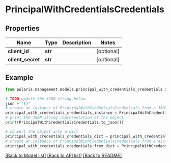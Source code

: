 <!--

 Licensed to the Apache Software Foundation (ASF) under one
 or more contributor license agreements.  See the NOTICE file
 distributed with this work for additional information
 regarding copyright ownership.  The ASF licenses this file
 to you under the Apache License, Version 2.0 (the
 "License"); you may not use this file except in compliance
 with the License.  You may obtain a copy of the License at

   http://www.apache.org/licenses/LICENSE-2.0

 Unless required by applicable law or agreed to in writing,
 software distributed under the License is distributed on an
 "AS IS" BASIS, WITHOUT WARRANTIES OR CONDITIONS OF ANY
 KIND, either express or implied.  See the License for the
 specific language governing permissions and limitations
 under the License.

-->
# PrincipalWithCredentialsCredentials


## Properties

Name | Type | Description | Notes
------------ | ------------- | ------------- | -------------
**client_id** | **str** |  | [optional] 
**client_secret** | **str** |  | [optional] 

## Example

```python
from polaris.management.models.principal_with_credentials_credentials import PrincipalWithCredentialsCredentials

# TODO update the JSON string below
json = "{}"
# create an instance of PrincipalWithCredentialsCredentials from a JSON string
principal_with_credentials_credentials_instance = PrincipalWithCredentialsCredentials.from_json(json)
# print the JSON string representation of the object
print(PrincipalWithCredentialsCredentials.to_json())

# convert the object into a dict
principal_with_credentials_credentials_dict = principal_with_credentials_credentials_instance.to_dict()
# create an instance of PrincipalWithCredentialsCredentials from a dict
principal_with_credentials_credentials_from_dict = PrincipalWithCredentialsCredentials.from_dict(principal_with_credentials_credentials_dict)
```
[[Back to Model list]](../README.md#documentation-for-models) [[Back to API list]](../README.md#documentation-for-api-endpoints) [[Back to README]](../README.md)


